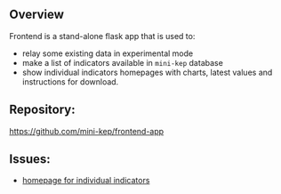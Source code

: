 ## Overview

Frontend is a stand-alone flask app that is used to:
- relay some existing data in experimental mode 
- make a list of indicators available in ```mini-kep``` database
- show individual indicators homepages with charts, latest values 
  and instructions for download.
 
##  Repository:

<https://github.com/mini-kep/frontend-app>

##  Issues:

- [homepage for individual indicators](https://github.com/mini-kep/frontend-app/issues/12)


 

